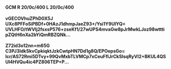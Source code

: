 #### GCM R 20/0c/400 L 20/0c/400
**vGECOVhuZPhD0X5J**<br/>**UXc8PFFoSiPBDf+0HAzJ1dhmpJaeZ93+/Ysi1Y9UIYQ=**<br/>**UVLHFO/tWVlj2fsxsP576+zseKf1/27wUPS4mvaGw8pJrMwkLJoz98wtttipZQtH6nXa2bYiQmRBZQNk...**<br/><br/>
**Z72id3o12nn+m65G**<br/>**C3PJ3IdkSkvCpkiqktJzkCwtpHN7Dd1g8Q/EPOepsGo=**<br/>**lcr/AS72Rmi5DTvy+99QvMxbTLVMCp7xCeuFfIJrCkSIsqRyVI2+BKUL4QSUl4HVQu4ic4PZ806TEP+P...**